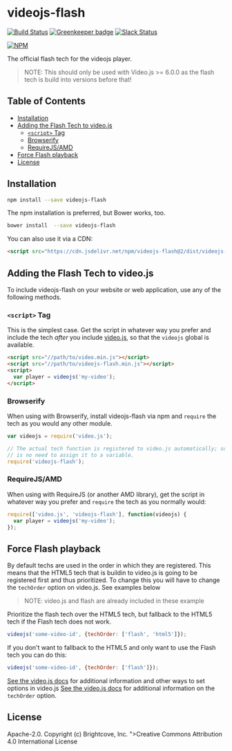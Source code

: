 # videojs-flash

[![Build Status](https://travis-ci.org/videojs/videojs-flash.svg?branch=master)](https://travis-ci.org/videojs/videojs-flash)
[![Greenkeeper badge](https://badges.greenkeeper.io/videojs/videojs-flash.svg)](https://greenkeeper.io/)
[![Slack Status](http://slack.videojs.com/badge.svg)](http://slack.videojs.com)

[![NPM](https://nodei.co/npm/videojs-flash.png?downloads=true&downloadRank=true)](https://nodei.co/npm/videojs-flash/)

The official flash tech for the videojs player.

> NOTE: This should only be used with Video.js >= 6.0.0 as the flash tech is build into versions before that!

## Table of Contents

<!-- START doctoc generated TOC please keep comment here to allow auto update -->
<!-- DON'T EDIT THIS SECTION, INSTEAD RE-RUN doctoc TO UPDATE -->

- [Installation](#installation)
- [Adding the Flash Tech to video.js](#adding-the-flash-tech-to-videojs)
  - [`<script>` Tag](#script-tag)
  - [Browserify](#browserify)
  - [RequireJS/AMD](#requirejsamd)
- [Force Flash playback](#force-flash-playback)
- [License](#license)

<!-- END doctoc generated TOC please keep comment here to allow auto update -->
## Installation

```sh
npm install --save videojs-flash
```

The npm installation is preferred, but Bower works, too.

```sh
bower install  --save videojs-flash
```

You can also use it via a CDN:
 ```html
<script src="https://cdn.jsdelivr.net/npm/videojs-flash@2/dist/videojs-flash.min.js"></script>
 ```

## Adding the Flash Tech to video.js

To include videojs-flash on your website or web application, use any of the following methods.

### `<script>` Tag

This is the simplest case. Get the script in whatever way you prefer and include the tech _after_ you include [video.js][videojs], so that the `videojs` global is available.

```html
<script src="//path/to/video.min.js"></script>
<script src="//path/to/videojs-flash.min.js"></script>
<script>
  var player = videojs('my-video');
</script>
```

### Browserify

When using with Browserify, install videojs-flash via npm and `require` the tech as you would any other module.

```js
var videojs = require('video.js');

// The actual tech function is registered to video.js automatically; so, there
// is no need to assign it to a variable.
require('videojs-flash');
```

### RequireJS/AMD

When using with RequireJS (or another AMD library), get the script in whatever way you prefer and `require` the tech as you normally would:

```js
require(['video.js', 'videojs-flash'], function(videojs) {
  var player = videojs('my-video');
});
```

## Force Flash playback

By default techs are used in the order in which they are registered. This means that the HTML5 tech that is buildin to video.js is going to be registered first and thus prioritized. To change this you will have to change the `techOrder` option on video.js. See examples below

> NOTE: video.js and flash are already included in these example

Prioritize the flash tech over the HTML5 tech, but fallback to the HTML5 tech if the Flash tech does not work.
```js
videojs('some-video-id', {techOrder: ['flash', 'html5']});
```

If you don't want to fallback to the HTML5 and only want to use the Flash tech you can do this:
```js
videojs('some-video-id', {techOrder: ['flash']});
```

[See the video.js docs](https://github.com/videojs/video.js/blob/master/docs/guides/setup.md#options) for additional information and other ways to set options in video.js
[See the video.js docs](https://github.com/videojs/video.js/blob/master/docs/guides/options.md#techorder) for additional information on the `techOrder` option.

## License

Apache-2.0. Copyright (c) Brightcove, Inc.
">Creative Commons Attribution 4.0 International License</a>

[videojs]: http://videojs.com/
